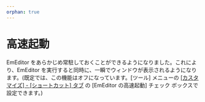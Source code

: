 ```yaml
---
orphan: true
---
```

# 高速起動

EmEditor をあらかじめ常駐しておくことができるようになりました。これにより、EmEditor を実行すると同時に、一瞬でウィンドウが表示されるようになります。(既定では、この機能はオフになっています。\[ツール\] メニューの
[\[カスタマイズ\] \- \[ショートカット\] タブ](../dlg/customize/shortcut/index) の \[EmEditor の高速起動\] チェック ボックスで設定できます。)
